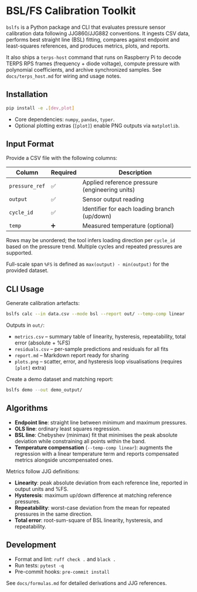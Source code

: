 # BSL/FS Calibration Toolkit

`bslfs` is a Python package and CLI that evaluates pressure sensor calibration data following JJG860/JJG882 conventions. It ingests CSV data, performs best straight line (BSL) fitting, compares against endpoint and least-squares references, and produces metrics, plots, and reports.

It also ships a `terps-host` command that runs on Raspberry Pi to decode TERPS RPS frames (frequency + diode voltage), compute pressure with polynomial coefficients, and archive synchronized samples. See `docs/terps_host.md` for wiring and usage notes.

## Installation

```bash
pip install -e .[dev,plot]
```

- Core dependencies: `numpy`, `pandas`, `typer`.
- Optional plotting extras (`[plot]`) enable PNG outputs via `matplotlib`.

## Input Format

Provide a CSV file with the following columns:

| Column        | Required | Description                                  |
|---------------|----------|----------------------------------------------|
| `pressure_ref`| ✅        | Applied reference pressure (engineering units) |
| `output`      | ✅        | Sensor output reading                         |
| `cycle_id`    | ✅        | Identifier for each loading branch (up/down)  |
| `temp`        | ➕        | Measured temperature (optional)               |

Rows may be unordered; the tool infers loading direction per `cycle_id` based on the pressure trend. Multiple cycles and repeated pressures are supported.

Full-scale span `%FS` is defined as `max(output) - min(output)` for the provided dataset.

## CLI Usage

Generate calibration artefacts:

```bash
bslfs calc --in data.csv --mode bsl --report out/ --temp-comp linear
```

Outputs in `out/`:

- `metrics.csv` – summary table of linearity, hysteresis, repeatability, total error (absolute + %FS)
- `residuals.csv` – per-sample predictions and residuals for all fits
- `report.md` – Markdown report ready for sharing
- `plots.png` – scatter, error, and hysteresis loop visualisations (requires `[plot]` extra)

Create a demo dataset and matching report:

```bash
bslfs demo --out demo_output/
```

## Algorithms

- **Endpoint line**: straight line between minimum and maximum pressures.
- **OLS line**: ordinary least squares regression.
- **BSL line**: Chebyshev (minimax) fit that minimises the peak absolute deviation while constraining all points within the band.
- **Temperature compensation** (`--temp-comp linear`): augments the regression with a linear temperature term and reports compensated metrics alongside uncompensated ones.

Metrics follow JJG definitions:

- **Linearity**: peak absolute deviation from each reference line, reported in output units and %FS.
- **Hysteresis**: maximum up/down difference at matching reference pressures.
- **Repeatability**: worst-case deviation from the mean for repeated pressures in the same direction.
- **Total error**: root-sum-square of BSL linearity, hysteresis, and repeatability.

## Development

- Format and lint: `ruff check .` and `black .`
- Run tests: `pytest -q`
- Pre-commit hooks: `pre-commit install`

See `docs/formulas.md` for detailed derivations and JJG references.
